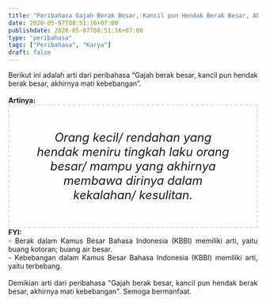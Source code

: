 ```yaml
---
title: "Peribahasa Gajah Berak Besar, Kancil pun Hendak Berak Besar, Akhirnya Mati Kebebangan"
date: 2020-05-07T08:51:16+07:00
publishdate: 2020-05-07T08:51:16+07:00
type: "peribahasa"
tags: ["Peribahasa", "Karya"]
draft: false
---
```


<div dir="ltr" style="text-align: left;" trbidi="on"><div style="text-align: justify;">Berikut ini adalah arti dari peribahasa “Gajah berak besar, kancil pun hendak berak besar, akhirnya mati kebebangan”.</div><br /><div style="text-align: justify;"><b>Artinya:</b></div><div style="border: 2px dashed #ddd; font-size: 24px; height: auto; margin: 0 auto; padding: 50px; text-align: center; width: auto;"><i>Orang kecil/ rendahan yang hendak meniru tingkah laku orang besar/ mampu yang akhirnya membawa dirinya dalam kekalahan/ kesulitan.</i></div><div style="text-align: justify;"><b>FYI:</b><br /> - Berak dalam Kamus Besar Bahasa Indonesia (KBBI) memiliki arti, yaitu buang kotoran; buang air besar.<br />- Kebebangan dalam Kamus Besar Bahasa Indonesia (KBBI) memiliki arti, yaitu terbebang.<br /><br /></div><div style="text-align: justify;">Demikian arti dari peribahasa "Gajah berak besar, kancil pun hendak berak besar, akhirnya mati kebebangan". Semoga bermanfaat.</div></div>

